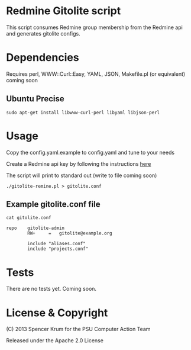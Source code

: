 Redmine Gitolite script
=======================

This script consumes Redmine group membership from the Redmine api and generates gitolite configs.

Dependencies
============

Requires perl, WWW::Curl::Easy, YAML, JSON, Makefile.pl (or equivalent) coming soon

Ubuntu Precise
--------------

    sudo apt-get install libwww-curl-perl libyaml libjson-perl

Usage
=====

Copy the config.yaml.example to config.yaml and tune to your needs

Create a Redmine api key by following the instructions [here](http://www.redmine.org/projects/redmine/wiki/Rest_api "Redmine API Documentation")

The script will print to standard out (write to file coming soon)

    ./gitolite-remine.pl > gitolite.conf


Example gitolite.conf file
--------------------------

    cat gitolite.conf

    repo    gitolite-admin
            RW+     =   gitolite@example.org

            include "aliases.conf"
            include "projects.conf"


Tests
=====

There are no tests yet. Coming soon.


License & Copyright
===================

(C) 2013 Spencer Krum for the PSU Computer Action Team

Released under the Apache 2.0 License
